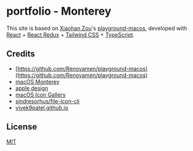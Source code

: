 # portfolio - Monterey

This site is based on [Xiaohan Zou](https://github.com/Renovamen)'s [playground-macos](https://github.com/Renovamen/playground-macos), developed with [React](https://reactjs.org/) + [React Redux](https://react-redux.js.org/) + [Tailwind CSS](https://tailwindcss.com/) + [TypeScript](https://www.typescriptlang.org/).

<!-- ## Usage

```bash
yarn install

# serve with hot reload, open http://localhost:3000 to view it in the browser
yarn dev

# build for production with minification to the `build` folder
yarn build

"homepage": "https://glanfaloth.github.io/portfolio",
``` -->

## Credits

- [https://github.com/Renovamen/playground-macos](https://github.com/Renovamen/playground-macos)
- [macOS Monterey](https://www.apple.com/in/macos/monterey/)
- [apple design](https://developer.apple.com/design/human-interface-guidelines/macos/visual-design/animation/)
- [macOS Icon Gallery](https://www.macosicongallery.com/)
- [sindresorhus/file-icon-cli](https://github.com/sindresorhus/file-icon-cli)
- [vivek9patel.github.io](https://github.com/vivek9patel/vivek9patel.github.io)


## License

[MIT](MIT)
